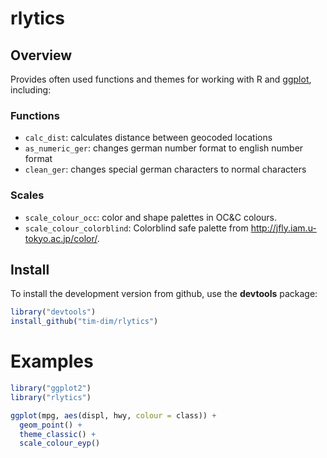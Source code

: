 # rlytics

## Overview

Provides often used functions and themes for working with R and
[ggplot](http://ggplot2.org), including:

### Functions

- ``calc_dist``: calculates distance between geocoded locations
- ``as_numeric_ger``: changes german number format to english number format
- ``clean_ger``: changes special german characters to normal characters

### Scales

- ``scale_colour_occ``: color and shape palettes in OC&C colours.
- ``scale_colour_colorblind``: Colorblind safe palette from <http://jfly.iam.u-tokyo.ac.jp/color/>.

## Install 

To install the development version from github, use the
**devtools** package:

```r
library("devtools")
install_github("tim-dim/rlytics")
```


# Examples


```r
library("ggplot2")
library("rlytics")

ggplot(mpg, aes(displ, hwy, colour = class)) +
  geom_point() +
  theme_classic() +
  scale_colour_eyp() 
```

